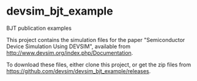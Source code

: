 # devsim_bjt_example
BJT publication examples

This project contains the simulation files for the paper "Semiconductor Device Simulation Using DEVSIM", available from http://www.devsim.org/index.php/Documentation.

To download these files, either clone this project, or get the zip files from https://github.com/devsim/devsim_bjt_example/releases.
